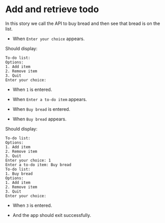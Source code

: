 # Add and retrieve todo

In this story we call the API to buy bread
and then see that bread is on the list.



* When `Enter your choice` appears.

Should display:

```
To-do list:
Options:
1. Add item
2. Remove item
3. Quit
Enter your choice:
```

* When `1` is entered.

* When `Enter a to-do item` appears.

* When `Buy bread` is entered.

* When `Buy bread` appears.

Should display:

```
To-do list:
Options:
1. Add item
2. Remove item
3. Quit
Enter your choice: 1
Enter a to-do item: Buy bread
To-do list:
1. Buy bread
Options:
1. Add item
2. Remove item
3. Quit
Enter your choice:
```

* When `3` is entered.

* And the app should exit successfully.
